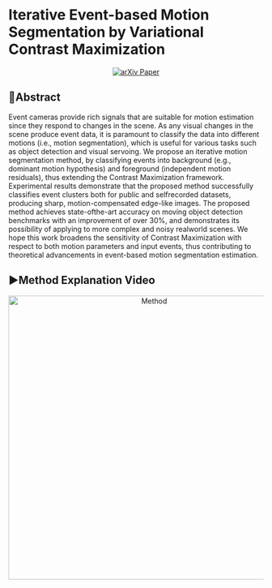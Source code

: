 # Iterative Event-based Motion Segmentation by Variational Contrast Maximization

<p align="center">
  <a href="https://arxiv.org/pdf/2504.18447" target="_blank">
    <img src="https://img.shields.io/badge/Paper-arXiv%3A2504.18447-b31b1b.svg?logo=arxiv&logoColor=white" alt="arXiv Paper">
  </a>
</p>

## 📄Abstract
Event cameras provide rich signals that are suitable for motion estimation since they respond to changes in the scene. As any visual changes in the scene produce event data, it is paramount to classify the data into different motions (i.e., motion segmentation), which is useful for various tasks such as object detection and visual servoing. We propose an iterative motion segmentation method, by classifying events into background (e.g., dominant motion hypothesis) and foreground (independent motion residuals), thus extending the Contrast Maximization framework. Experimental results demonstrate that the proposed method successfully classifies event clusters both for public and selfrecorded datasets, producing sharp, motion-compensated edge-like images. The proposed method achieves state-ofthe-art accuracy on moving object detection benchmarks with an improvement of over 30%, and demonstrates its possibility of applying to more complex and noisy realworld scenes. We hope this work broadens the sensitivity of Contrast Maximization with respect to both motion parameters and input events, thus contributing to theoretical advancements in event-based motion segmentation estimation.

## ▶️Method Explanation Video
<p align="center">
  <a href="https://www.youtube.com/watch?v=D4s-mj_h5oQ">
    <img src="https://img.youtube.com/vi/D4s-mj_h5oQ/0.jpg" alt="Method" width="560">
  </a>
</p>
